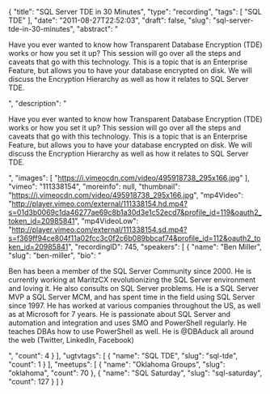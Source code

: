 {
  "title": "SQL Server TDE in 30 Minutes",
  "type": "recording",
  "tags": [
    "SQL TDE"
  ],
  "date": "2011-08-27T22:52:03",
  "draft": false,
  "slug": "sql-server-tde-in-30-minutes",
  "abstract": "<p>Have you ever wanted to know how Transparent Database Encryption (TDE) works or how you set it up? This session will go over all the steps and caveats that go with this technology. This is a topic that is an Enterprise Feature, but allows you to have your database encrypted on disk. We will discuss the Encryption Hierarchy as well as how it relates to SQL Server TDE.</p>",
  "description": "<p>Have you ever wanted to know how Transparent Database Encryption (TDE) works or how you set it up? This session will go over all the steps and caveats that go with this technology. This is a topic that is an Enterprise Feature, but allows you to have your database encrypted on disk. We will discuss the Encryption Hierarchy as well as how it relates to SQL Server TDE.</p>",
  "images": [
    "https://i.vimeocdn.com/video/495918738_295x166.jpg"
  ],
  "vimeo": "111338154",
  "moreinfo": null,
  "thumbnail": "https://i.vimeocdn.com/video/495918738_295x166.jpg",
  "mp4Video": "http://player.vimeo.com/external/111338154.hd.mp4?s=01d3b0069c1da46277ae69c8b1a30d3e1c52ecd7&profile_id=119&oauth2_token_id=20985841",
  "mp4VideoLow": "http://player.vimeo.com/external/111338154.sd.mp4?s=f369ff94ce804f11a02fcc3c0f2c6b089bbcaf74&profile_id=112&oauth2_token_id=20985841",
  "recordingID": 745,
  "speakers": [
    {
      "name": "Ben Miller",
      "slug": "ben-miller",
      "bio": "<p>Ben has been a member of the SQL Server Community since 2000. He is currently working at MaritzCX revolutionizing the SQL Server environment and loving it. He also consults on SQL Server problems.  He is a SQL Server MVP a SQL Server MCM, and has spent time in the field using SQL Server since 1997. He has worked at various companies throughout the US, as well as at Microsoft for 7 years. He is passionate about SQL Server and automation and integration and uses SMO and PowerShell regularly. He teaches DBAs how to use PowerShell as well. He is @DBAduck all around the web (Twitter, LinkedIn, Facebook)</p>",
      "count": 4
    }
  ],
  "ugtvtags": [
    {
      "name": "SQL TDE",
      "slug": "sql-tde",
      "count": 1
    }
  ],
  "meetups": [
    {
      "name": "Oklahoma Groups",
      "slug": "oklahoma",
      "count": 70
    },
    {
      "name": "SQL Saturday",
      "slug": "sql-saturday",
      "count": 127
    }
  ]
}